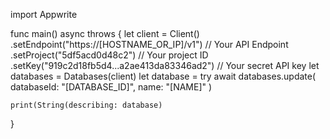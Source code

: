 import Appwrite

func main() async throws {
    let client = Client()
      .setEndpoint("https://[HOSTNAME_OR_IP]/v1") // Your API Endpoint
      .setProject("5df5acd0d48c2") // Your project ID
      .setKey("919c2d18fb5d4...a2ae413da83346ad2") // Your secret API key
    let databases = Databases(client)
    let database = try await databases.update(
        databaseId: "[DATABASE_ID]",
        name: "[NAME]"
    )

    print(String(describing: database)
}
